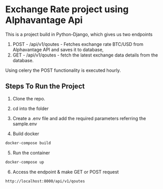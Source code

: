 # Exchange Rate project using Alphavantage Api

This is a project build in Python-Django, which gives us two endpoints
1) POST - /api/v1/qoutes - Fetches exchange rate BTC/USD from Alphavantage API and saves it to database,
2) GET - /api/v1/qoutes - fetch the latest exchange data details from the database.

Using celery the POST functionality  is executed hourly.


## Steps To Run the Project


1) Clone the repo.

2) cd into the folder

3) Create a .env file and add the required parameters referring the sample.env

4) Build docker
```bash
docker-compose build
```

5) Run the container
```bash
docker-compose up
```

6) Access the endpoint & make GET or POST request
```bash
http://localhost:8000/api/v1/qoutes
```
